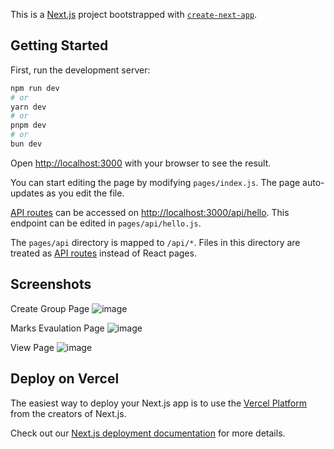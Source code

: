 This is a [Next.js](https://nextjs.org/) project bootstrapped with [`create-next-app`](https://github.com/vercel/next.js/tree/canary/packages/create-next-app).

## Getting Started

First, run the development server:

```bash
npm run dev
# or
yarn dev
# or
pnpm dev
# or
bun dev
```

Open [http://localhost:3000](http://localhost:3000) with your browser to see the result.

You can start editing the page by modifying `pages/index.js`. The page auto-updates as you edit the file.

[API routes](https://nextjs.org/docs/api-routes/introduction) can be accessed on [http://localhost:3000/api/hello](http://localhost:3000/api/hello). This endpoint can be edited in `pages/api/hello.js`.

The `pages/api` directory is mapped to `/api/*`. Files in this directory are treated as [API routes](https://nextjs.org/docs/api-routes/introduction) instead of React pages.



## Screenshots
Create Group Page
![image](https://github.com/Pranav13-09/Scaler_Mentor/assets/102225590/4a26ee71-f354-4cfe-a20c-3db02adb682b)


Marks Evaulation Page
![image](https://github.com/Pranav13-09/Scaler_Mentor/assets/102225590/514e702e-7cb3-4ace-81be-efe07510253e)



 View Page
![image](https://github.com/Pranav13-09/Scaler_Mentor/assets/102225590/fa476245-4136-4885-8569-a1b1643c7f32)


## Deploy on Vercel

The easiest way to deploy your Next.js app is to use the [Vercel Platform](https://vercel.com/new?utm_medium=default-template&filter=next.js&utm_source=create-next-app&utm_campaign=create-next-app-readme) from the creators of Next.js.

Check out our [Next.js deployment documentation](https://nextjs.org/docs/deployment) for more details.
